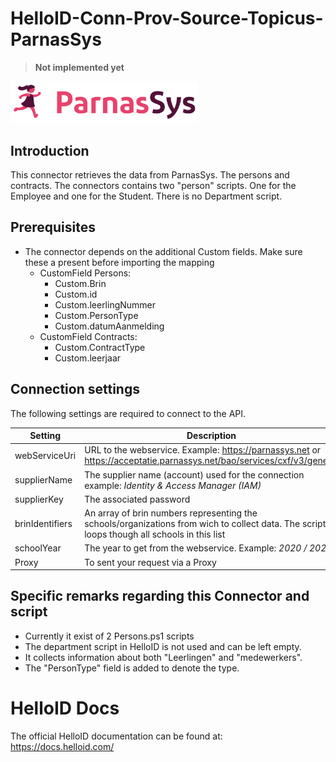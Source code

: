# HelloID-Conn-Prov-Source-Topicus-ParnasSys

> **Not implemented yet**

<p align="">
  <img src="Assets/logo.png" width="300">
</p>

## Introduction
This connector retrieves the data from ParnasSys. The persons and contracts. The connectors contains two "person" scripts. One for the Employee and one for the Student. There is no Department script.

## Prerequisites
 - The connector depends on the additional Custom fields. Make sure these a present before importing the mapping
    -  CustomField Persons:
        - Custom.Brin
        - Custom.id
        - Custom.leerlingNummer
        - Custom.PersonType
        - Custom.datumAanmelding
    -  CustomField Contracts:
        - Custom.ContractType
        - Custom.leerjaar


## Connection settings
The following settings are required to connect to the API.

| Setting     | Description |
| ------------ | ----------- |
| webServiceUri     |URL to the webservice. Example: https://parnassys.net or https://acceptatie.parnassys.net/bao/services/cxf/v3/generic  |
| supplierName   |The supplier name (account) used for the connection example: *Identity & Access Manager (IAM)*  |
| supplierKey    |  The associated password|
| brinIdentifiers | An array of brin numbers representing the schools/organizations from wich to collect data.  The script loops though all schools in this list
| schoolYear | The year to get from the webservice. Example: *2020 / 2021*
| Proxy | To sent your request via a Proxy


## Specific remarks regarding this Connector and script
- Currently it exist of 2 Persons.ps1 scripts
- The department script in HelloID is not used and can be left empty.
- It collects information about both "Leerlingen" and "medewerkers".
- The "PersonType" field is added to denote the type.

# HelloID Docs
The official HelloID documentation can be found at: https://docs.helloid.com/
